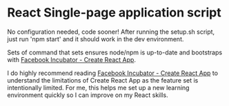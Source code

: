 # React Single-page application script
No configuration needed, code sooner! After running the setup.sh script, just run 'npm start' and it should work in the dev environment.

Sets of command that sets ensures node/npm is up-to-date and bootstraps with [Facebook Incubator - Create React App](https://github.com/facebookincubator/create-react-app).

I do highly recommend reading [Facebook Incubator - Create React App](https://github.com/facebookincubator/create-react-app) to understand the limitations of Create React App as the feature set is intentionally limited. For me, this helps me set up a new learning environment quickly so I can improve on my React skills.
